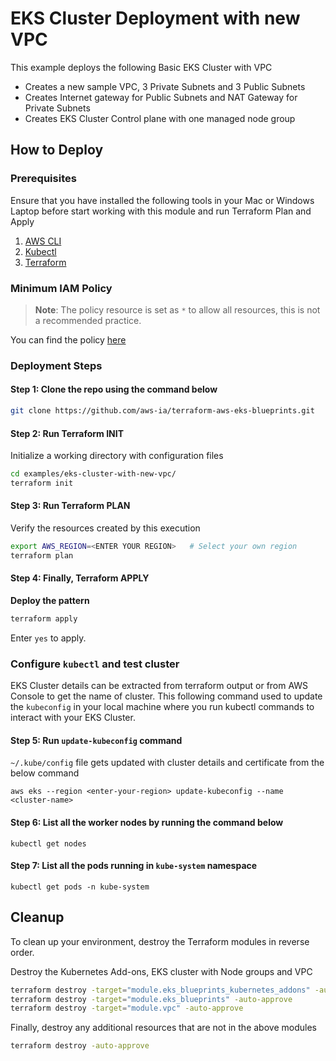 # EKS Cluster Deployment with new VPC

This example deploys the following Basic EKS Cluster with VPC

- Creates a new sample VPC, 3 Private Subnets and 3 Public Subnets
- Creates Internet gateway for Public Subnets and NAT Gateway for Private Subnets
- Creates EKS Cluster Control plane with one managed node group

## How to Deploy

### Prerequisites

Ensure that you have installed the following tools in your Mac or Windows Laptop before start working with this module and run Terraform Plan and Apply

1. [AWS CLI](https://docs.aws.amazon.com/cli/latest/userguide/install-cliv2.html)
2. [Kubectl](https://Kubernetes.io/docs/tasks/tools/)
3. [Terraform](https://learn.hashicorp.com/tutorials/terraform/install-cli)

### Minimum IAM Policy

> **Note**: The policy resource is set as `*` to allow all resources, this is not a recommended practice.

You can find the policy [here](../../docs/iam/min-iam-policy.json)


### Deployment Steps

#### Step 1: Clone the repo using the command below

```sh
git clone https://github.com/aws-ia/terraform-aws-eks-blueprints.git
```

#### Step 2: Run Terraform INIT

Initialize a working directory with configuration files

```sh
cd examples/eks-cluster-with-new-vpc/
terraform init
```

#### Step 3: Run Terraform PLAN

Verify the resources created by this execution

```sh
export AWS_REGION=<ENTER YOUR REGION>   # Select your own region
terraform plan
```

#### Step 4: Finally, Terraform APPLY

**Deploy the pattern**

```sh
terraform apply
```

Enter `yes` to apply.

### Configure `kubectl` and test cluster

EKS Cluster details can be extracted from terraform output or from AWS Console to get the name of cluster.
This following command used to update the `kubeconfig` in your local machine where you run kubectl commands to interact with your EKS Cluster.

#### Step 5: Run `update-kubeconfig` command

`~/.kube/config` file gets updated with cluster details and certificate from the below command

    aws eks --region <enter-your-region> update-kubeconfig --name <cluster-name>

#### Step 6: List all the worker nodes by running the command below

    kubectl get nodes

#### Step 7: List all the pods running in `kube-system` namespace

    kubectl get pods -n kube-system

## Cleanup

To clean up your environment, destroy the Terraform modules in reverse order.

Destroy the Kubernetes Add-ons, EKS cluster with Node groups and VPC

```sh
terraform destroy -target="module.eks_blueprints_kubernetes_addons" -auto-approve
terraform destroy -target="module.eks_blueprints" -auto-approve
terraform destroy -target="module.vpc" -auto-approve
```

Finally, destroy any additional resources that are not in the above modules

```sh
terraform destroy -auto-approve
```
